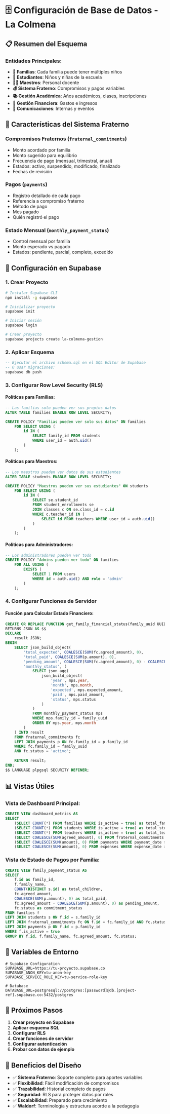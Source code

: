 # 🗄️ Configuración de Base de Datos - La Colmena

## 📋 **Resumen del Esquema**

### **Entidades Principales:**
- **👥 Familias**: Cada familia puede tener múltiples niños
- **👶 Estudiantes**: Niños y niñas de la escuela
- **👨‍🏫 Maestros**: Personal docente
- **💰 Sistema Fraterno**: Compromisos y pagos variables
- **📚 Gestión Académica**: Años académicos, clases, inscripciones
- **💸 Gestión Financiera**: Gastos e ingresos
- **📢 Comunicaciones**: Internas y eventos

## 🔑 **Características del Sistema Fraterno**

### **Compromisos Fraternos (`fraternal_commitments`)**
- Monto acordado por familia
- Monto sugerido para equilibrio
- Frecuencia de pago (mensual, trimestral, anual)
- Estados: activo, suspendido, modificado, finalizado
- Fechas de revisión

### **Pagos (`payments`)**
- Registro detallado de cada pago
- Referencia a compromiso fraterno
- Método de pago
- Mes pagado
- Quién registró el pago

### **Estado Mensual (`monthly_payment_status`)**
- Control mensual por familia
- Monto esperado vs pagado
- Estados: pendiente, parcial, completo, excedido

## 🚀 **Configuración en Supabase**

### **1. Crear Proyecto**
```bash
# Instalar Supabase CLI
npm install -g supabase

# Inicializar proyecto
supabase init

# Iniciar sesión
supabase login

# Crear proyecto
supabase projects create la-colmena-gestion
```

### **2. Aplicar Esquema**
```sql
-- Ejecutar el archivo schema.sql en el SQL Editor de Supabase
-- O usar migraciones:
supabase db push
```

### **3. Configurar Row Level Security (RLS)**

#### **Políticas para Familias:**
```sql
-- Las familias solo pueden ver sus propios datos
ALTER TABLE families ENABLE ROW LEVEL SECURITY;

CREATE POLICY "Familias pueden ver solo sus datos" ON families
    FOR SELECT USING (
        id IN (
            SELECT family_id FROM students 
            WHERE user_id = auth.uid()
        )
    );
```

#### **Políticas para Maestros:**
```sql
-- Los maestros pueden ver datos de sus estudiantes
ALTER TABLE students ENABLE ROW LEVEL SECURITY;

CREATE POLICY "Maestros pueden ver sus estudiantes" ON students
    FOR SELECT USING (
        id IN (
            SELECT se.student_id 
            FROM student_enrollments se
            JOIN classes c ON se.class_id = c.id
            WHERE c.teacher_id IN (
                SELECT id FROM teachers WHERE user_id = auth.uid()
            )
        )
    );
```

#### **Políticas para Administradores:**
```sql
-- Los administradores pueden ver todo
CREATE POLICY "Admins pueden ver todo" ON families
    FOR ALL USING (
        EXISTS (
            SELECT 1 FROM users 
            WHERE id = auth.uid() AND role = 'admin'
        )
    );
```

### **4. Configurar Funciones de Servidor**

#### **Función para Calcular Estado Financiero:**
```sql
CREATE OR REPLACE FUNCTION get_family_financial_status(family_uuid UUID)
RETURNS JSON AS $$
DECLARE
    result JSON;
BEGIN
    SELECT json_build_object(
        'total_expected', COALESCE(SUM(fc.agreed_amount), 0),
        'total_paid', COALESCE(SUM(p.amount), 0),
        'pending_amount', COALESCE(SUM(fc.agreed_amount), 0) - COALESCE(SUM(p.amount), 0),
        'monthly_status', (
            SELECT json_agg(
                json_build_object(
                    'year', mps.year,
                    'month', mps.month,
                    'expected', mps.expected_amount,
                    'paid', mps.paid_amount,
                    'status', mps.status
                )
            )
            FROM monthly_payment_status mps
            WHERE mps.family_id = family_uuid
            ORDER BY mps.year, mps.month
        )
    ) INTO result
    FROM fraternal_commitments fc
    LEFT JOIN payments p ON fc.family_id = p.family_id
    WHERE fc.family_id = family_uuid
    AND fc.status = 'activo';
    
    RETURN result;
END;
$$ LANGUAGE plpgsql SECURITY DEFINER;
```

## 📊 **Vistas Útiles**

### **Vista de Dashboard Principal:**
```sql
CREATE VIEW dashboard_metrics AS
SELECT 
    (SELECT COUNT(*) FROM families WHERE is_active = true) as total_families,
    (SELECT COUNT(*) FROM students WHERE is_active = true) as total_students,
    (SELECT COUNT(*) FROM teachers WHERE is_active = true) as total_teachers,
    (SELECT COALESCE(SUM(agreed_amount), 0) FROM fraternal_commitments WHERE status = 'activo') as total_expected_income,
    (SELECT COALESCE(SUM(amount), 0) FROM payments WHERE payment_date >= DATE_TRUNC('month', CURRENT_DATE)) as current_month_income,
    (SELECT COALESCE(SUM(amount), 0) FROM expenses WHERE expense_date >= DATE_TRUNC('month', CURRENT_DATE)) as current_month_expenses;
```

### **Vista de Estado de Pagos por Familia:**
```sql
CREATE VIEW family_payment_status AS
SELECT 
    f.id as family_id,
    f.family_name,
    COUNT(DISTINCT s.id) as total_children,
    fc.agreed_amount,
    COALESCE(SUM(p.amount), 0) as total_paid,
    fc.agreed_amount - COALESCE(SUM(p.amount), 0) as pending_amount,
    fc.status as commitment_status
FROM families f
LEFT JOIN students s ON f.id = s.family_id
LEFT JOIN fraternal_commitments fc ON f.id = fc.family_id AND fc.status = 'activo'
LEFT JOIN payments p ON f.id = p.family_id
WHERE f.is_active = true
GROUP BY f.id, f.family_name, fc.agreed_amount, fc.status;
```

## 🔐 **Variables de Entorno**

```env
# Supabase Configuration
SUPABASE_URL=https://tu-proyecto.supabase.co
SUPABASE_ANON_KEY=tu-anon-key
SUPABASE_SERVICE_ROLE_KEY=tu-service-role-key

# Database
DATABASE_URL=postgresql://postgres:[password]@db.[project-ref].supabase.co:5432/postgres
```

## 📝 **Próximos Pasos**

1. **Crear proyecto en Supabase**
2. **Aplicar esquema SQL**
3. **Configurar RLS**
4. **Crear funciones de servidor**
5. **Configurar autenticación**
6. **Probar con datos de ejemplo**

## 🎯 **Beneficios del Diseño**

- ✅ **Sistema Fraterno**: Soporte completo para aportes variables
- ✅ **Flexibilidad**: Fácil modificación de compromisos
- ✅ **Trazabilidad**: Historial completo de pagos
- ✅ **Seguridad**: RLS para proteger datos por roles
- ✅ **Escalabilidad**: Preparado para crecimiento
- ✅ **Waldorf**: Terminología y estructura acorde a la pedagogía



